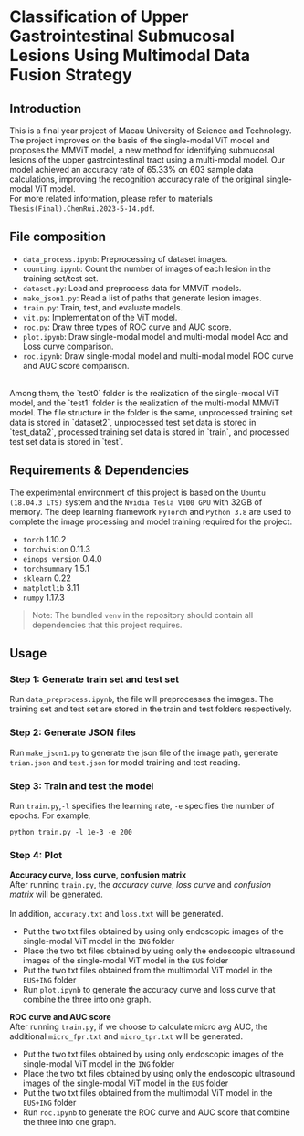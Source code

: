 # Classification of  Upper Gastrointestinal Submucosal Lesions Using Multimodal Data Fusion Strategy

## Introduction
This is a final year project of Macau University of Science and Technology. The project improves on the basis of the single-modal ViT model and proposes the MMViT model, a new method for identifying submucosal lesions of the upper gastrointestinal tract using a multi-modal model. Our model achieved an accuracy rate of 65.33% on 603 sample data calculations, improving the recognition accuracy rate of the original single-modal ViT model.  
For more related information, please refer to materials `Thesis(Final).ChenRui.2023-5-14.pdf`.
## File composition
* `data_process.ipynb`: Preprocessing of dataset images.
* `counting.ipynb`: Count the number of images of each lesion in the training set/test set.
* `dataset.py`: Load and preprocess data for MMViT models.
* `make_json1.py`: Read a list of paths that generate lesion images.
* `train.py`: Train, test, and evaluate models.
* `vit.py`: Implementation of the ViT model.
* `roc.py`: Draw three types of ROC curve and AUC score.
* `plot.ipynb`: Draw single-modal model and multi-modal model Acc and Loss curve comparison.
* `roc.ipynb`: Draw single-modal model and multi-modal model ROC curve and AUC score comparison.   
<br> 
Among them, the `test0` folder is the realization of the single-modal ViT model, and the `test1` folder is the realization of the multi-modal MMViT model. The file structure in the folder is the same, unprocessed training set data is stored in `dataset2`, unprocessed test set data is stored in `test_data2`, processed training set data is stored in `train`, and processed test set data is stored in `test`.

## Requirements & Dependencies

The experimental environment of this project is based on the `Ubuntu (18.04.3 LTS)` system and the `Nvidia Tesla V100 GPU` with 32GB of memory. The deep learning framework `PyTorch` and `Python 3.8` are used to complete the image processing and model training required for the project.
* `torch` 1.10.2
* `torchvision` 0.11.3
* `einops version` 0.4.0
* `torchsummary` 1.5.1
* `sklearn` 0.22
* `matplotlib` 3.11
* `numpy` 1.17.3

> Note: The bundled `venv` in the repository should contain all dependencies that this project requires.  

## Usage
### Step 1: Generate train set and test set
Run `data_preprocess.ipynb`, the file will preprocesses the images. The training set and test set are stored in the train and test folders respectively.

### Step 2: Generate JSON files

Run `make_json1.py` to generate the json file of the image path, generate `trian.json` and `test.json` for model training and test reading.

### Step 3: Train and test the model

Run `train.py`,`-l` specifies the learning rate, `-e` specifies the number of epochs. For example,
```
python train.py -l 1e-3 -e 200
```

### Step 4: Plot
**Accuracy curve, loss curve, confusion matrix**  
After running `train.py`, the _accuracy curve_, _loss curve_ and _confusion matrix_ will be generated.  
<br>
In addition, `accuracy.txt` and `loss.txt` will be generated.   
* Put the two txt files obtained by using only endoscopic images of the single-modal ViT model in the `ING` folder   
* Place the two txt files obtained by using only the endoscopic ultrasound images of the single-modal ViT model in the `EUS` folder   
* Put the two txt files obtained from the multimodal ViT model in the `EUS+ING` folder  
* Run `plot.ipynb` to generate the accuracy curve and loss curve that combine the three into one graph.    
  

**ROC curve and AUC score**  
After running `train.py`, if we choose to calculate micro avg AUC, the additional `micro_fpr.txt` and `micro_tpr.txt` will be generated.  
* Put the two txt files obtained by using only endoscopic images of the single-modal ViT model in the `ING` folder
* Place the two txt files obtained by using only the endoscopic ultrasound images of the single-modal ViT model in the `EUS` folder 
* Put the two txt files obtained from the multimodal ViT model in the `EUS+ING` folder 
* Run `roc.ipynb` to generate the ROC curve and AUC score that combine the three into one graph.

